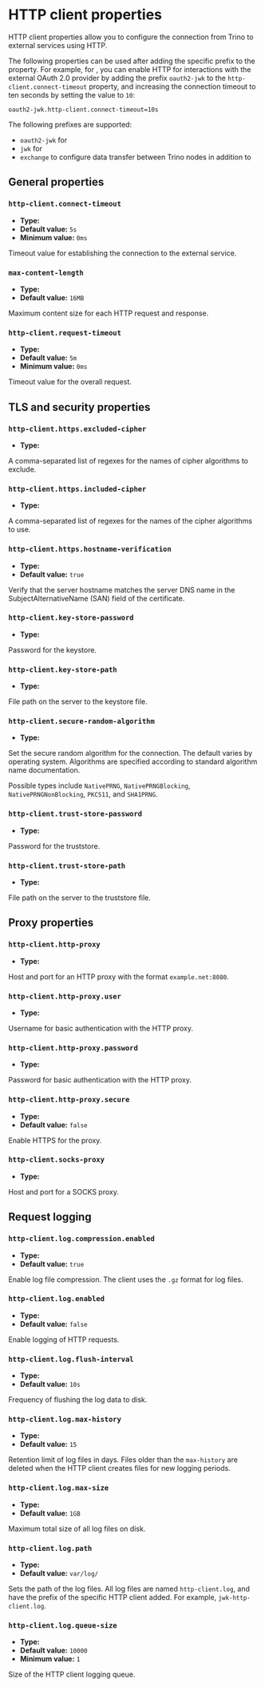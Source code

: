 # HTTP client properties

HTTP client properties allow you to configure the connection from Trino to
external services using HTTP.

The following properties can be used after adding the specific prefix to the
property. For example, for [](/security/oauth2), you can enable HTTP for
interactions with the external OAuth 2.0 provider by adding the prefix
`oauth2-jwk` to the `http-client.connect-timeout` property, and increasing
the connection timeout to ten seconds by setting the value to `10`:

```
oauth2-jwk.http-client.connect-timeout=10s
```

The following prefixes are supported:

- `oauth2-jwk` for [](/security/oauth2)
- `jwk` for [](/security/jwt)
- `exchange` to configure data transfer between Trino nodes in addition to
  [](/admin/properties-exchange)

## General properties

### `http-client.connect-timeout`

- **Type:** [](prop-type-duration)
- **Default value:** `5s`
- **Minimum value:** `0ms`

Timeout value for establishing the connection to the external service.

### `max-content-length`

- **Type:** [](prop-type-duration)
- **Default value:** `16MB`

Maximum content size for each HTTP request and response.

### `http-client.request-timeout`

- **Type:** [](prop-type-duration)
- **Default value:** `5m`
- **Minimum value:** `0ms`

Timeout value for the overall request.

## TLS and security properties

### `http-client.https.excluded-cipher`

- **Type:** [](prop-type-string)

A comma-separated list of regexes for the names of cipher algorithms to exclude.

### `http-client.https.included-cipher`

- **Type:** [](prop-type-string)

A comma-separated list of regexes for the names of the cipher algorithms to use.

### `http-client.https.hostname-verification`

- **Type:** [](prop-type-boolean)
- **Default value:** `true`

Verify that the server hostname matches the server DNS name in the
SubjectAlternativeName (SAN) field of the certificate.

### `http-client.key-store-password`

- **Type:** [](prop-type-string)

Password for the keystore.

### `http-client.key-store-path`

- **Type:** [](prop-type-string)

File path on the server to the keystore file.

### `http-client.secure-random-algorithm`

- **Type:** [](prop-type-string)

Set the secure random algorithm for the connection. The default varies by
operating system. Algorithms are specified according to standard algorithm name
documentation.

Possible types include `NativePRNG`, `NativePRNGBlocking`,
`NativePRNGNonBlocking`, `PKCS11`, and `SHA1PRNG`.

### `http-client.trust-store-password`

- **Type:** [](prop-type-string)

Password for the truststore.

### `http-client.trust-store-path`

- **Type:** [](prop-type-string)

File path on the server to the truststore file.

## Proxy properties

### `http-client.http-proxy`

- **Type:** [](prop-type-string)

Host and port for an HTTP proxy with the format `example.net:8080`.

### `http-client.http-proxy.user`

- **Type:** [](prop-type-string)

Username for basic authentication with the HTTP proxy.

### `http-client.http-proxy.password`

- **Type:** [](prop-type-string)

Password for basic authentication with the HTTP proxy.

### `http-client.http-proxy.secure`

- **Type:** [](prop-type-boolean)
- **Default value:** `false`

Enable HTTPS for the proxy.

### `http-client.socks-proxy`

- **Type:** [](prop-type-string)

Host and port for a SOCKS proxy.

## Request logging

### `http-client.log.compression.enabled`

- **Type:** [](prop-type-boolean)
- **Default value:** `true`

Enable log file compression. The client uses the `.gz` format for log files.

### `http-client.log.enabled`

- **Type:** [](prop-type-boolean)
- **Default value:** `false`

Enable logging of HTTP requests.

### `http-client.log.flush-interval`

- **Type:** [](prop-type-duration)
- **Default value:** `10s`

Frequency of flushing the log data to disk.

### `http-client.log.max-history`

- **Type:** [](prop-type-integer)
- **Default value:** `15`

Retention limit of log files in days. Files older than the `max-history` are
deleted when the HTTP client creates files for new logging periods.

### `http-client.log.max-size`

- **Type:** [](prop-type-data-size)
- **Default value:** `1GB`

Maximum total size of all log files on disk.

### `http-client.log.path`

- **Type:** [](prop-type-string)
- **Default value:** `var/log/`

Sets the path of the log files. All log files are named `http-client.log`, and
have the prefix of the specific HTTP client added. For example,
`jwk-http-client.log`.

### `http-client.log.queue-size`

- **Type:** [](prop-type-integer)
- **Default value:** `10000`
- **Minimum value:** `1`

Size of the HTTP client logging queue.
